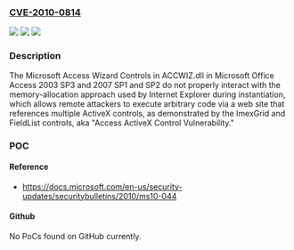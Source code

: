 ### [CVE-2010-0814](https://cve.mitre.org/cgi-bin/cvename.cgi?name=CVE-2010-0814)
![](https://img.shields.io/static/v1?label=Product&message=n%2Fa&color=blue)
![](https://img.shields.io/static/v1?label=Version&message=n%2Fa&color=blue)
![](https://img.shields.io/static/v1?label=Vulnerability&message=n%2Fa&color=brighgreen)

### Description

The Microsoft Access Wizard Controls in ACCWIZ.dll in Microsoft Office Access 2003 SP3 and 2007 SP1 and SP2 do not properly interact with the memory-allocation approach used by Internet Explorer during instantiation, which allows remote attackers to execute arbitrary code via a web site that references multiple ActiveX controls, as demonstrated by the ImexGrid and FieldList controls, aka "Access ActiveX Control Vulnerability."

### POC

#### Reference
- https://docs.microsoft.com/en-us/security-updates/securitybulletins/2010/ms10-044

#### Github
No PoCs found on GitHub currently.

